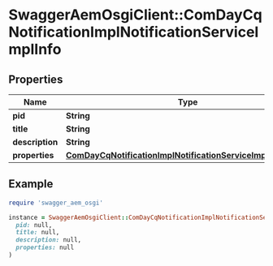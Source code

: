 # SwaggerAemOsgiClient::ComDayCqNotificationImplNotificationServiceImplInfo

## Properties

| Name | Type | Description | Notes |
| ---- | ---- | ----------- | ----- |
| **pid** | **String** |  | [optional] |
| **title** | **String** |  | [optional] |
| **description** | **String** |  | [optional] |
| **properties** | [**ComDayCqNotificationImplNotificationServiceImplProperties**](ComDayCqNotificationImplNotificationServiceImplProperties.md) |  | [optional] |

## Example

```ruby
require 'swagger_aem_osgi'

instance = SwaggerAemOsgiClient::ComDayCqNotificationImplNotificationServiceImplInfo.new(
  pid: null,
  title: null,
  description: null,
  properties: null
)
```


